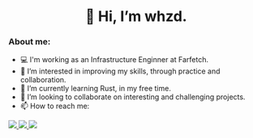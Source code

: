 
<h1 align='center'>
  👋 Hi, I’m whzd.
</h1>

<h3 align='left'>
About me:
</h3>

- 💻 I'm working as an Infrastructure Enginner at Farfetch.
- 👀 I’m interested in improving my skills, through practice and collaboration.
- 🌱 I’m currently learning Rust, in my free time.
- 💞️ I’m looking to collaborate on interesting and challenging projects.
- 📫 How to reach me:

<p align='left'>
  <a href="https://www.linkedin.com/in/whzd/" target="_blank">
    <img src="https://img.shields.io/badge/LinkedIn-0077B5?style=for-the-badge&logo=linkedin&logoColor=white" />
  </a>
  <a href="https://discordapp.com/users/208948142404665344" target="_blank">
    <img src="https://img.shields.io/badge/Discord-7289DA?style=for-the-badge&logo=discord&logoColor=white" />
  </a>
  <a href="mailto:whzdxl@gmail.com">
    <img src="https://img.shields.io/badge/Gmail-D14836?style=for-the-badge&logo=gmail&logoColor=white" />
  </a>
</p>
